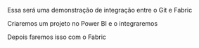 Essa será uma demonstração de integração entre o Git e Fabric

Criaremos um projeto no Power BI e o integraremos

Depois faremos isso com o Fabric

